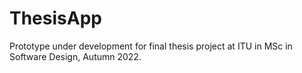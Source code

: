 # ThesisApp

Prototype under development for final thesis project at ITU in MSc in Software Design, Autumn 2022.
